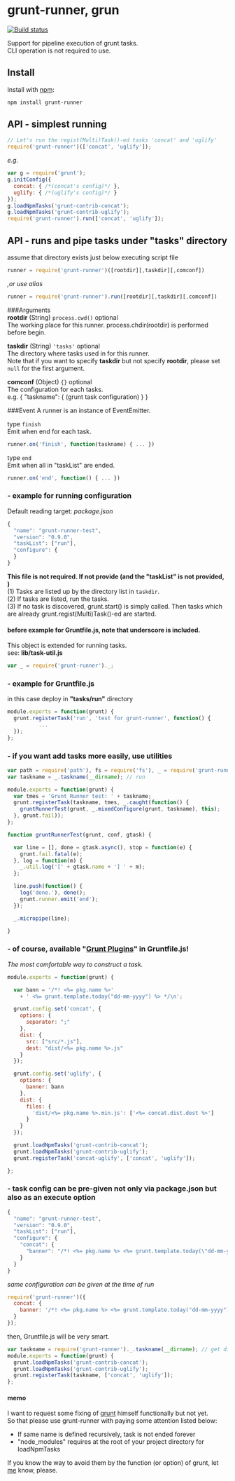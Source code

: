 # grunt-runner, grun
  
[![Build status](https://travis-ci.org/ystskm/node-grunt-runner.png)](https://travis-ci.org/ystskm/node-grunt-runner)  
  
Support for pipeline execution of grunt tasks.  
CLI operation is not required to use.

## Install

Install with [npm](http://npmjs.org/):
```sh
npm install grunt-runner
```

## API - simplest running  
```js
// Let's run the regist(Multi)Task()-ed tasks 'concat' and 'uglify'
require('grunt-runner')(['concat', 'uglify']);
```
*e.g.*
```js
var g = require('grunt');
g.initConfig({
  concat: { /*(concat's config)*/ },
  uglify: { /*(uglify's config)*/ }
});
g.loadNpmTasks('grunt-contrib-concat');
g.loadNpmTasks('grunt-contrib-uglify');
require('grunt-runner').run(['concat', 'uglify']);
```

## API - runs and pipe tasks under "tasks" directory 
assume that directory exists just below executing script file
```js
runner = require('grunt-runner')([rootdir][,taskdir][,comconf])
```
*,or use alias*
```js
runner = require('grunt-runner').run([rootdir][,taskdir][,comconf])
```
  
###Arguments  
__rootdir__ (String) `process.cwd()` optional  
The working place for this runner. process.chdir(rootdir) is performed before begin.  
  
__taskdir__ (String) `'tasks'` optional  
The directory where tasks used in for this runner.  
Note that if you want to specify __taskdir__ but not specify __rootdir__, please set `null` for the first argument.  
  
__comconf__ (Object) `{}` optional  
The configuration for each tasks.  
e.g. { "taskname": { (grunt task configuration) } }
  
###Event
A runner is an instance of EventEmitter.  
  
type `finish`  
Emit when end for each task.  
```js
runner.on('finish', function(taskname) { ... })  
```
  
type `end`  
Emit when all in "taskList" are ended.  
```js
runner.on('end', function() { ... })  
```
  
### - example for running configuration
Default reading target: *package.json*  
```js
{
  "name": "grunt-runner-test",
  "version": "0.9.0",
  "taskList": ["run"],
  "configure": {
  }
}
```

__This file is not required. If not provide (and the "taskList" is not provided, )__  
(1) Tasks are listed up by the directory list in `taskdir`.  
(2) If tasks are listed, run the tasks.  
(3) If no task is discovered, grunt.start() is simply called. Then tasks which
are already grunt.regist(Multi)Task()-ed are started.  
  
#### before example for Gruntfile.js, note that underscore is included.
This object is extended for running tasks.  
see: __lib/task-util.js__
```js
var _ = require('grunt-runner')._;
```
### - example for Gruntfile.js
in this case deploy in __"tasks/run"__ directory
```js
module.exports = function(grunt) {
  grunt.registerTask('run', 'test for grunt-runner', function() {
          ...
  });
};
```
### - if you want add tasks more easily, use utilities
```js
var path = require('path'), fs = require('fs'), _ = require('grunt-runner')._;
var taskname = _.taskname(__dirname); // run

module.exports = function(grunt) {
  var tmes = 'Grunt Runner test: ' + taskname;
  grunt.registerTask(taskname, tmes, _.caught(function() {
    gruntRunnerTest(grunt, _.mixedConfigure(grunt, taskname), this);
  }, grunt.fail));
};

function gruntRunnerTest(grunt, conf, gtask) {

  var line = [], done = gtask.async(), stop = function(e) {
    grunt.fail.fatal(e);
  }, log = function(m) {
    _.util.log('[' + gtask.name + '] ' + m);
  };

  line.push(function() {
    log('done.'), done();
    grunt.runner.emit('end');
  });

  _.micropipe(line);

}
```

### - of course, available "[Grunt Plugins](http://gruntjs.com/plugins)" in Gruntfile.js!
*The most comfortable way to construct a task.*
```js
module.exports = function(grunt) {

  var bann = '/*! <%= pkg.name %>'
    + ' <%= grunt.template.today("dd-mm-yyyy") %> */\n';

  grunt.config.set('concat', {
    options: {
      separator: ";"
    },
    dist: {
      src: ["src/*.js"],
      dest: "dist/<%= pkg.name %>.js"
    }
  });

  grunt.config.set('uglify', {
    options: {
      banner: bann
    },
    dist: {
      files: {
        'dist/<%= pkg.name %>.min.js': ['<%= concat.dist.dest %>']
      }
    }
  });

  grunt.loadNpmTasks('grunt-contrib-concat');
  grunt.loadNpmTasks('grunt-contrib-uglify');
  grunt.registerTask('concat-uglify', ['concat', 'uglify']);

};
```

### - task config can be pre-given not only via package.json but also as an execute option
```js
{
  "name": "grunt-runner-test",
  "version": "0.9.0",
  "taskList": ["run"],
  "configure": {
    "concat": {
      "banner": "/*! <%= pkg.name %> <%= grunt.template.today(\"dd-mm-yyyy\") %> */\\n"
    }
  }
}
```
*same configuration can be given at the time of run*
```js
require('grunt-runner')({
  concat: {
    banner: '/*! <%= pkg.name %> <%= grunt.template.today("dd-mm-yyyy") %> */\n'
  }
});
```
then, Gruntfile.js will be very smart.
```js
var taskname = require('grunt-runner')._.taskname(__dirname); // get directory name
module.exports = function(grunt) {
  grunt.loadNpmTasks('grunt-contrib-concat');
  grunt.loadNpmTasks('grunt-contrib-uglify');
  grunt.registerTask(taskname, ['concat', 'uglify']);
};
```

#### memo
I want to request some fixing of [grunt](http://gruntjs.org/) himself functionally but not yet.  
So that please use grunt-runner with paying some attention listed below:
- If same name is defined recursively, task is not ended forever
- "node_modules" requires at the root of your project directory for loadNpmTasks  
  
If you know the way to avoid them by the function (or option) of grunt,
let [me](http://liberty-technology.biz/) know, please.

